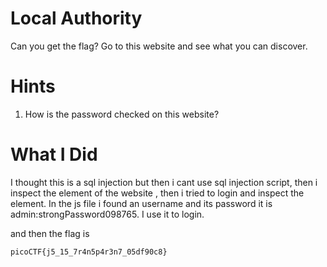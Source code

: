 # Local Authority
Can you get the flag?
Go to this website and see what you can discover.

# Hints
1. How is the password checked on this website?

# What I Did

I thought this is a sql injection but then i cant use
sql injection script, then i inspect the element of the website
, then i tried to login and inspect the element. In the js file i
found an username and its password it is 
admin:strongPassword098765. I use it to login.

and then the flag is 

``` picoCTF{j5_15_7r4n5p4r3n7_05df90c8} ```

